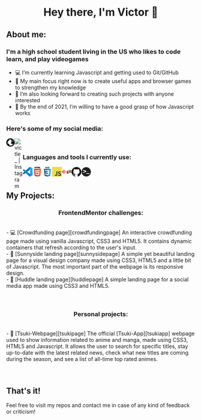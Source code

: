 <h1 align='center'>Hey there, I'm Victor 👋</h1>

## About me:

### I'm a high school student living in the US who likes to code learn, and play videogames 

- 💻 I’m currently learning Javascript and getting used to Git/GitHub
- 🧭 My main focus right now is to create useful apps and browser games to strengthen my knowledge
- 👯 I’m also looking forward to creating such projects with anyone interested
- 📅 By the end of 2021, I’m willing to have a good grasp of how Javascript works

### Here's some of my social media:

[<img align="left" alt="victle2003" width="22px" src="https://raw.githubusercontent.com/iconic/open-iconic/master/svg/globe.svg" />][profile]

[<img align="left" alt="victle_ | Instagram" width="22px" src="https://cdn.jsdelivr.net/npm/simple-icons@v3/icons/instagram.svg" />][instagram]

<br />

### Languages and tools I currently use:

<img align="left" alt="Visual Studio Code" width="26px" src="https://raw.githubusercontent.com/github/explore/80688e429a7d4ef2fca1e82350fe8e3517d3494d/topics/visual-studio-code/visual-studio-code.png" />
<img align="left" alt="HTML5" width="26px" src="https://raw.githubusercontent.com/github/explore/80688e429a7d4ef2fca1e82350fe8e3517d3494d/topics/html/html.png" />
<img align="left" alt="CSS3" width="26px" src="https://raw.githubusercontent.com/github/explore/80688e429a7d4ef2fca1e82350fe8e3517d3494d/topics/css/css.png" />
<img align="left" alt="JavaScript" width="26px" src="https://raw.githubusercontent.com/github/explore/80688e429a7d4ef2fca1e82350fe8e3517d3494d/topics/javascript/javascript.png" />
<img align="left" alt="Git" width="26px" src="https://raw.githubusercontent.com/github/explore/80688e429a7d4ef2fca1e82350fe8e3517d3494d/topics/git/git.png" />
<img align="left" alt="GitHub" width="26px" src="https://raw.githubusercontent.com/github/explore/78df643247d429f6cc873026c0622819ad797942/topics/github/github.png" />
<img align="left" alt="Terminal" width="26px" src="https://raw.githubusercontent.com/github/explore/80688e429a7d4ef2fca1e82350fe8e3517d3494d/topics/terminal/terminal.png" />

<br />
<br />

## My Projects:

<h3 align='center'>FrontendMentor challenges:</h3>

<br />
- 💻 [Crowdfunding page][crowdfundingpage]
An interactive crowdfunding page made using vanilla Javascript, CSS3 and HTML5. It contains dynamic containers that refresh according to the user's input.
<br />
- 🍊 [Sunnyside landing page][sunnysidepage]
A simple yet beautiful landing page for a visual design company made using CSS3, HTML5 and a little bit of Javascript. The most important part of the webpage is its responsive design.
<br />
- 💭 [Huddle landing page][huddlepage]
A simple landing page for a social media app made using CSS3 and HTML5.
<br />
<br />
<br />

<h3 align='center'>Personal projects:</h3>

<br />
- 📕 [Tsuki-Webpage][tsukipage]
The official [Tsuki-App][tsukiapp] webpage used to show information related to anime and manga, made using CSS3, HTML5 and Javascript. It allows the user to search for specific titles, stay up-to-date with the latest related news, check what new titles are coming during the season, and see a list of all-time top rated animes.
<br />

<br />
<br />

## That's it!

Feel free to visit my repos and contact me in case of any kind of feedback or criticism!

[profile]: https://github.com/victle2003
[instagram]: https://www.instagram.com/victle_/

[crowdfundingpage]: https://victle2003.github.io/Crowdfunding-product-page/
[sunnysidepage]: https://victle2003.github.io/Sunnyside-landing-page/
[huddlepage]: https://victle2003.github.io/Huddle-landing-page/
[tsukipage]: https://tsukiapp.github.io/Tsuki-Webpage/

[tsukiapp]: https://github.com/Tsukiapp
                               